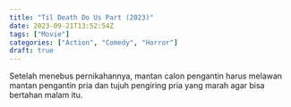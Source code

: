 ```yaml
---
title: "Til Death Do Us Part (2023)"
date: 2023-09-21T13:52:54Z
tags: ["Movie"]
categories: ["Action", "Comedy", "Horror"]
draft: true
---
```


Setelah menebus pernikahannya, mantan calon pengantin harus melawan mantan pengantin pria dan tujuh pengiring pria yang marah agar bisa bertahan malam itu.

<mux-player stream-type="on-demand"
  src="https://kp3d-my.sharepoint.com/personal/ryoo_kp3d_onmicrosoft_com/_layouts/15/download.aspx?share=Eae4_h3bxDFHlY4wKIohf1wBuB-HtkIqfr5l3kEzOLToug" metadata-video-title="Til Death Do Us Part (2023)" prefer-playback="mse" controls>
  </mux-player>
  
  
  <script src="https://cdn.jsdelivr.net/npm/@mux/mux-player"></script>
  
 <script id="NnKxVVD1cTl15EZPggbmRg5KJk7BuzRtMueqO9lT4hU" type="application/ld+json">
 {
  "@context": "https://schema.org/",
  "@type": "VideoObject",
  "name": "Til Death Do Us Part (2023)",
  "contentUrl": "https://stream.mux.com/NnKxVVD1cTl15EZPggbmRg5KJk7BuzRtMueqO9lT4hU.m3u8",
  "thumbnailUrl": "https://www.themoviedb.org/t/p/original/jpDyo4FT7xCPs9Enx0B6dIeP85e.jpg?width=314&fit_mode=preserve&time=25",
  "uploadDate": "2023-09-21T13:52:54Z",
}

</script>